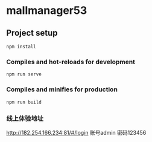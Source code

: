 # mallmanager53

## Project setup
```
npm install
```

### Compiles and hot-reloads for development
```
npm run serve
```

### Compiles and minifies for production
```
npm run build
```

### 线上体验地址
http://182.254.166.234:81/#/login
账号admin
密码123456
